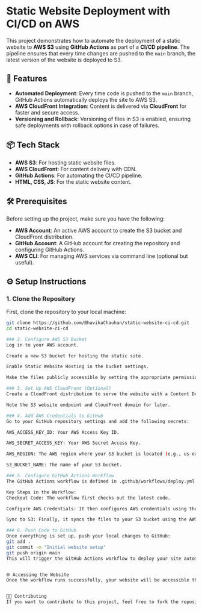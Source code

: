 # Static Website Deployment with CI/CD on AWS

This project demonstrates how to automate the deployment of a static website to **AWS S3** using **GitHub Actions** as part of a **CI/CD pipeline**. The pipeline ensures that every time changes are pushed to the `main` branch, the latest version of the website is deployed to S3.

## 🚀 Features
- **Automated Deployment**: Every time code is pushed to the `main` branch, GitHub Actions automatically deploys the site to AWS S3.
- **AWS CloudFront Integration**: Content is delivered via **CloudFront** for faster and secure access.
- **Versioning and Rollback**: Versioning of files in S3 is enabled, ensuring safe deployments with rollback options in case of failures.

## 📦 Tech Stack
- **AWS S3**: For hosting static website files.
- **AWS CloudFront**: For content delivery with CDN.
- **GitHub Actions**: For automating the CI/CD pipeline.
- **HTML, CSS, JS**: For the static website content.

## 🛠️ Prerequisites
Before setting up the project, make sure you have the following:
- **AWS Account**: An active AWS account to create the S3 bucket and CloudFront distribution.
- **GitHub Account**: A GitHub account for creating the repository and configuring GitHub Actions.
- **AWS CLI**: For managing AWS services via command line (optional but useful).

## ⚙️ Setup Instructions

### 1. Clone the Repository
First, clone the repository to your local machine:
```bash
git clone https://github.com/BhavikaChauhan/static-website-ci-cd.git
cd static-website-ci-cd

### 2. Configure AWS S3 Bucket
Log in to your AWS account.

Create a new S3 bucket for hosting the static site.

Enable Static Website Hosting in the bucket settings.

Make the files publicly accessible by setting the appropriate permissions.

### 3. Set Up AWS CloudFront (Optional)
Create a CloudFront distribution to serve the website with a Content Delivery Network (CDN) for faster access and SSL support.

Note the S3 website endpoint and CloudFront domain for later.

### 4. Add AWS Credentials to GitHub
Go to your GitHub repository settings and add the following secrets:

AWS_ACCESS_KEY_ID: Your AWS Access Key ID.

AWS_SECRET_ACCESS_KEY: Your AWS Secret Access Key.

AWS_REGION: The AWS region where your S3 bucket is located (e.g., us-east-1).

S3_BUCKET_NAME: The name of your S3 bucket.

### 5. Configure GitHub Actions Workflow
The GitHub Actions workflow is defined in .github/workflows/deploy.yml. This will automatically deploy your site to AWS S3 when you push code to the main branch.

Key Steps in the Workflow:
Checkout Code: The workflow first checks out the latest code.

Configure AWS Credentials: It then configures AWS credentials using the secrets added in step 4.

Sync to S3: Finally, it syncs the files to your S3 bucket using the AWS CLI.

### 6. Push Code to GitHub
Once everything is set up, push your local changes to GitHub:
git add .
git commit -m "Initial website setup"
git push origin main
This will trigger the GitHub Actions workflow to deploy your site automatically.


🌐 Accessing the Website
Once the workflow runs successfully, your website will be accessible through the S3 endpoint or CloudFront distribution URL.


🧑‍💻 Contributing
If you want to contribute to this project, feel free to fork the repository and make your changes. Pull requests are welcome!
